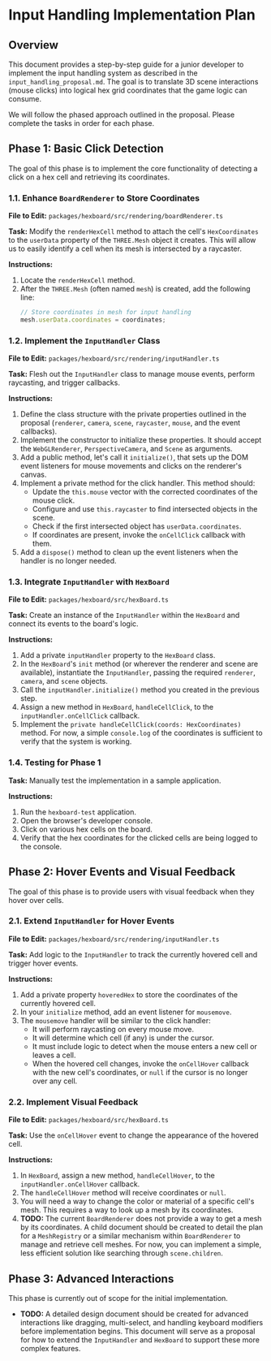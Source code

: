 # Input Handling Implementation Plan

## Overview

This document provides a step-by-step guide for a junior developer to implement the input handling system as described in the `input_handling_proposal.md`. The goal is to translate 3D scene interactions (mouse clicks) into logical hex grid coordinates that the game logic can consume.

We will follow the phased approach outlined in the proposal. Please complete the tasks in order for each phase.

## Phase 1: Basic Click Detection

The goal of this phase is to implement the core functionality of detecting a click on a hex cell and retrieving its coordinates.

### 1.1. Enhance `BoardRenderer` to Store Coordinates

**File to Edit:** `packages/hexboard/src/rendering/boardRenderer.ts`

**Task:** Modify the `renderHexCell` method to attach the cell's `HexCoordinates` to the `userData` property of the `THREE.Mesh` object it creates. This will allow us to easily identify a cell when its mesh is intersected by a raycaster.

**Instructions:**

1.  Locate the `renderHexCell` method.
2.  After the `THREE.Mesh` (often named `mesh`) is created, add the following line:
    ```typescript
    // Store coordinates in mesh for input handling
    mesh.userData.coordinates = coordinates;
    ```

### 1.2. Implement the `InputHandler` Class

**File to Edit:** `packages/hexboard/src/rendering/inputHandler.ts`

**Task:** Flesh out the `InputHandler` class to manage mouse events, perform raycasting, and trigger callbacks.

**Instructions:**

1.  Define the class structure with the private properties outlined in the proposal (`renderer`, `camera`, `scene`, `raycaster`, `mouse`, and the event callbacks).
2.  Implement the constructor to initialize these properties. It should accept the `WebGLRenderer`, `PerspectiveCamera`, and `Scene` as arguments.
3.  Add a public method, let's call it `initialize()`, that sets up the DOM event listeners for mouse movements and clicks on the renderer's canvas.
4.  Implement a private method for the click handler. This method should:
    - Update the `this.mouse` vector with the corrected coordinates of the mouse click.
    - Configure and use `this.raycaster` to find intersected objects in the scene.
    - Check if the first intersected object has `userData.coordinates`.
    - If coordinates are present, invoke the `onCellClick` callback with them.
5.  Add a `dispose()` method to clean up the event listeners when the handler is no longer needed.

### 1.3. Integrate `InputHandler` with `HexBoard`

**File to Edit:** `packages/hexboard/src/hexBoard.ts`

**Task:** Create an instance of the `InputHandler` within the `HexBoard` and connect its events to the board's logic.

**Instructions:**

1.  Add a private `inputHandler` property to the `HexBoard` class.
2.  In the `HexBoard`'s `init` method (or wherever the renderer and scene are available), instantiate the `InputHandler`, passing the required `renderer`, `camera`, and `scene` objects.
3.  Call the `inputHandler.initialize()` method you created in the previous step.
4.  Assign a new method in `HexBoard`, `handleCellClick`, to the `inputHandler.onCellClick` callback.
5.  Implement the `private handleCellClick(coords: HexCoordinates)` method. For now, a simple `console.log` of the coordinates is sufficient to verify that the system is working.

### 1.4. Testing for Phase 1

**Task:** Manually test the implementation in a sample application.

**Instructions:**

1.  Run the `hexboard-test` application.
2.  Open the browser's developer console.
3.  Click on various hex cells on the board.
4.  Verify that the hex coordinates for the clicked cells are being logged to the console.

## Phase 2: Hover Events and Visual Feedback

The goal of this phase is to provide users with visual feedback when they hover over cells.

### 2.1. Extend `InputHandler` for Hover Events

**File to Edit:** `packages/hexboard/src/rendering/inputHandler.ts`

**Task:** Add logic to the `InputHandler` to track the currently hovered cell and trigger hover events.

**Instructions:**

1.  Add a private property `hoveredHex` to store the coordinates of the currently hovered cell.
2.  In your `initialize` method, add an event listener for `mousemove`.
3.  The `mousemove` handler will be similar to the click handler:
    - It will perform raycasting on every mouse move.
    - It will determine which cell (if any) is under the cursor.
    - It must include logic to detect when the mouse enters a new cell or leaves a cell.
    - When the hovered cell changes, invoke the `onCellHover` callback with the new cell's coordinates, or `null` if the cursor is no longer over any cell.

### 2.2. Implement Visual Feedback

**File to Edit:** `packages/hexboard/src/hexBoard.ts`

**Task:** Use the `onCellHover` event to change the appearance of the hovered cell.

**Instructions:**

1.  In `HexBoard`, assign a new method, `handleCellHover`, to the `inputHandler.onCellHover` callback.
2.  The `handleCellHover` method will receive coordinates or `null`.
3.  You will need a way to change the color or material of a specific cell's mesh. This requires a way to look up a mesh by its coordinates.
4.  **TODO:** The current `BoardRenderer` does not provide a way to get a mesh by its coordinates. A child document should be created to detail the plan for a `MeshRegistry` or a similar mechanism within `BoardRenderer` to manage and retrieve cell meshes. For now, you can implement a simple, less efficient solution like searching through `scene.children`.

## Phase 3: Advanced Interactions

This phase is currently out of scope for the initial implementation.

- **TODO:** A detailed design document should be created for advanced interactions like dragging, multi-select, and handling keyboard modifiers before implementation begins. This document will serve as a proposal for how to extend the `InputHandler` and `HexBoard` to support these more complex features.

